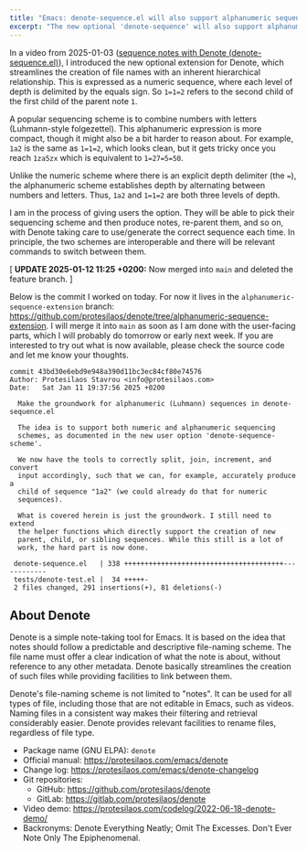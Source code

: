 ```yaml
---
title: "Emacs: denote-sequence.el will also support alphanumeric sequences"
excerpt: "The new optional 'denote-sequence' will also support alphanumeric sequences (Luhmann-style folgezettel)."
---
```


In a video from 2025-01-03 ([sequence notes with Denote
(denote-sequence.el)](https://protesilaos.com/codelog/2025-01-03-denote-sequence-demo/)),
I introduced the new optional extension for Denote, which streamlines
the creation of file names with an inherent hierarchical relationship.
This is expressed as a numeric sequence, where each level of depth is
delimited by the equals sign. So `1=1=2` refers to the second child of
the first child of the parent note `1`.

A popular sequencing scheme is to combine numbers with letters
(Luhmann-style folgezettel). This alphanumeric expression is more
compact, though it might also be a bit harder to reason about. For
example, `1a2` is the same as `1=1=2`, which looks clean, but it gets
tricky once you reach `1za5zx` which is equivalent to `1=27=5=50`.

Unlike the numeric scheme where there is an explicit depth delimiter
(the `=`), the alphanumeric scheme establishes depth by alternating
between numbers and letters. Thus, `1a2` and `1=1=2` are both three
levels of depth.

I am in the process of giving users the option. They will be able to
pick their sequencing scheme and then produce notes, re-parent them,
and so on, with Denote taking care to use/generate the correct
sequence each time.  In principle, the two schemes are interoperable
and there will be relevant commands to switch between them.

[ **UPDATE 2025-01-12 11:25 +0200:** Now merged into `main` and
  deleted the feature branch. ]

Below is the commit I worked on today. For now it lives in the `alphanumeric-sequence-extension`
branch: <https://github.com/protesilaos/denote/tree/alphanumeric-sequence-extension>.
I will merge it into `main` as soon as I am done with the user-facing
parts, which I will probably do tomorrow or early next week. If you
are interested to try out what is now available, please check the
source code and let me know your thoughts.

```
commit 43bd30e6ebd9e948a390d11bc3ec84cf80e74576
Author: Protesilaos Stavrou <info@protesilaos.com>
Date:   Sat Jan 11 19:37:56 2025 +0200

  Make the groundwork for alphanumeric (Luhmann) sequences in denote-sequence.el

  The idea is to support both numeric and alphanumeric sequencing
  schemes, as documented in the new user option 'denote-sequence-scheme'.

  We now have the tools to correctly split, join, increment, and convert
  input accordingly, such that we can, for example, accurately produce a
  child of sequence "1a2" (we could already do that for numeric
  sequences).

  What is covered herein is just the groundwork. I still need to extend
  the helper functions which directly support the creation of new
  parent, child, or sibling sequences. While this still is a lot of
  work, the hard part is now done.

 denote-sequence.el   | 338 +++++++++++++++++++++++++++++++++++++++------------
 tests/denote-test.el |  34 +++++-
 2 files changed, 291 insertions(+), 81 deletions(-)
```

## About Denote

Denote is a simple note-taking tool for Emacs.  It is based on the idea
that notes should follow a predictable and descriptive file-naming
scheme.  The file name must offer a clear indication of what the note is
about, without reference to any other metadata.  Denote basically
streamlines the creation of such files while providing facilities to
link between them.

Denote's file-naming scheme is not limited to "notes".  It can be used
for all types of file, including those that are not editable in Emacs,
such as videos.  Naming files in a consistent way makes their
filtering and retrieval considerably easier.  Denote provides relevant
facilities to rename files, regardless of file type.

+ Package name (GNU ELPA): `denote`
+ Official manual: <https://protesilaos.com/emacs/denote>
+ Change log: <https://protesilaos.com/emacs/denote-changelog>
+ Git repositories:
  + GitHub: <https://github.com/protesilaos/denote>
  + GitLab: <https://gitlab.com/protesilaos/denote>
+ Video demo: <https://protesilaos.com/codelog/2022-06-18-denote-demo/>
+ Backronyms: Denote Everything Neatly; Omit The Excesses.  Don't Ever
  Note Only The Epiphenomenal.
